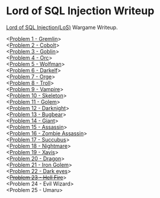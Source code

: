 # Lord of SQL Injection Writeup
[Lord of SQL Injection(LoS)](http://los.eagle-jump.org) Wargame Writeup.

<[Problem 1 - Gremlin](https://github.com/JaehunYoon/los_writeup/blob/master/los_no1_gremlin.md)><br/>
<[Problem 2 - Cobolt](https://github.com/JaehunYoon/los_writeup/blob/master/los_no2_cobolt.md)><br/>
<[Problem 3 - Goblin](https://github.com/JaehunYoon/los_writeup/blob/master/los_no3_goblin.md)><br/>
<[Problem 4 - Orc](https://github.com/JaehunYoon/los_writeup/blob/master/los_no4_orc.md)><br/>
<[Problem 5 - Wolfman](https://github.com/JaehunYoon/los_writeup/blob/master/los_no5_wolfman.md)><br/>
<[Problem 6 - Darkelf](https://github.com/JaehunYoon/los_writeup/blob/master/los_no6_darkelf.md)><br/>
<[Problem 7 - Orge](https://github.com/JaehunYoon/los_writeup/blob/master/los_no7_orge.md)><br/>
<[Problem 8 - Troll](https://github.com/JaehunYoon/los_writeup/blob/master/los_no8_troll.md)><br/>
<[Problem 9 - Vampire](https://github.com/JaehunYoon/los_writeup/blob/master/los_no9_vampire.md)><br/>
<[Problem 10 - Skeleton](https://github.com/JaehunYoon/los_writeup/blob/master/los_no10_skeleton.md)><br/>
<[Problem 11 - Golem](https://github.com/JaehunYoon/los_writeup/blob/master/los_no11_golem.md)><br/>
<[Problem 12 - Darknight](https://github.com/JaehunYoon/los_writeup/blob/master/los_no12_darknight.md)><br/>
<[Problem 13 - Bugbear](https://github.com/JaehunYoon/los_writeup/blob/master/los_no13_bugbear.md)><br/>
<[Problem 14 - Giant](https://github.com/JaehunYoon/los_writeup/blob/master/los_no14_giant.md)><br/>
<[Problem 15 - Assassin](https://github.com/JaehunYoon/los_writeup/blob/master/los_no15_assassin.md)><br/>
<[Problem 16 - Zombie Assassin](https://github.com/JaehunYoon/los_writeup/blob/master/los_no16_zombie_assassin.md)><br/>
<[Problem 17 - Succubus](https://github.com/JaehunYoon/los_writeup/blob/master/los_no17_succubus.md)><br/>
<[Problem 18 - Nightmare](https://github.com/JaehunYoon/los_writeup/blob/master/los_no18_nightmare.md)><br/>
<[Problem 19 - Xavis](https://github.com/JaehunYoon/los_writeup/blob/master/los_no19_xavis.md)><br/>
<[Problem 20 - Dragon](https://github.com/JaehunYoon/los_writeup/blob/master/los_no20_dragon.md)><br/>
<[Problem 21 - Iron Golem](https://github.com/JaehunYoon/los_writeup/blob/master/los_no21_iron_golem.md)><br/>
<[Problem 22 - Dark eyes](https://github.com/JaehunYoon/los_writeup/blob/master/los_no22_dark_eyes.md)><br/>
<~~[Problem 23 - Hell Fire](https://github.com/JaehunYoon/los_writeup/blob/master/Writeup/los_no23_hell_fire.md)~~><br/>
<Problem 24 - Evil Wizard><br/>
<Problem 25 - Umaru>